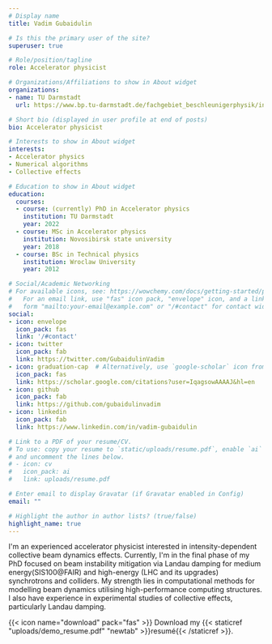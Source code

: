 ```yaml
---
# Display name
title: Vadim Gubaidulin

# Is this the primary user of the site?
superuser: true

# Role/position/tagline
role: Accelerator physicist

# Organizations/Affiliations to show in About widget
organizations:
- name: TU Darmstadt
  url: https://www.bp.tu-darmstadt.de/fachgebiet_beschleunigerphysik/index.de.jsp

# Short bio (displayed in user profile at end of posts)
bio: Accelerator physicist

# Interests to show in About widget
interests:
- Accelerator physics
- Numerical algorithms
- Collective effects

# Education to show in About widget
education:
  courses:
  - course: (currently) PhD in Accelerator physics
    institution: TU Darmstadt
    year: 2022
  - course: MSc in Accelerator physics
    institution: Novosibirsk state university
    year: 2018
  - course: BSc in Technical physics
    institution: Wroclaw University
    year: 2012

# Social/Academic Networking
# For available icons, see: https://wowchemy.com/docs/getting-started/page-builder/#icons
#   For an email link, use "fas" icon pack, "envelope" icon, and a link in the
#   form "mailto:your-email@example.com" or "/#contact" for contact widget.
social:
- icon: envelope
  icon_pack: fas
  link: '/#contact'
- icon: twitter
  icon_pack: fab
  link: https://twitter.com/GubaidulinVadim
- icon: graduation-cap  # Alternatively, use `google-scholar` icon from `ai` icon pack
  icon_pack: fas
  link: https://scholar.google.com/citations?user=IqagsowAAAAJ&hl=en
- icon: github
  icon_pack: fab
  link: https://github.com/gubaidulinvadim
- icon: linkedin
  icon_pack: fab
  link: https://www.linkedin.com/in/vadim-gubaidulin

# Link to a PDF of your resume/CV.
# To use: copy your resume to `static/uploads/resume.pdf`, enable `ai` icons in `params.toml`, 
# and uncomment the lines below.
# - icon: cv
#   icon_pack: ai
#   link: uploads/resume.pdf

# Enter email to display Gravatar (if Gravatar enabled in Config)
email: ""

# Highlight the author in author lists? (true/false)
highlight_name: true
---
```


I'm an experienced accelerator physicist interested in intensity-dependent collective beam dynamics effects. Currently, I'm in the final phase of my PhD focused on beam instability mitigation via Landau damping for medium energy(SIS100@FAIR) and high-energy (LHC and its upgrades) synchrotrons and colliders. My strength lies in computational methods for modelling beam dynamics utilising high-performance computing structures. I also have experience in experimental studies of collective effects, particularly Landau damping.

{{< icon name="download" pack="fas" >}} Download my {{< staticref "uploads/demo_resume.pdf" "newtab" >}}resumé{{< /staticref >}}.
